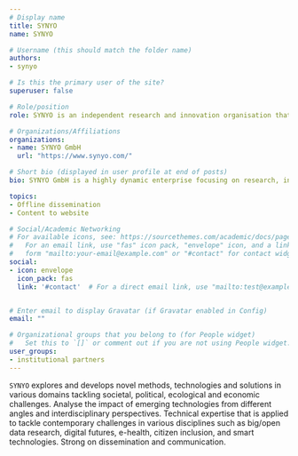 ```yaml
---
# Display name
title: SYNYO
name: SYNYO

# Username (this should match the folder name)
authors:
- synyo

# Is this the primary user of the site?
superuser: false

# Role/position
role: SYNYO is an independent research and innovation organisation that develops new approaches for addressing major societal challenges.

# Organizations/Affiliations
organizations:
- name: SYNYO GmbH
  url: "https://www.synyo.com/"

# Short bio (displayed in user profile at end of posts)
bio: SYNYO GmbH is a highly dynamic enterprise focusing on research, innovation and technology located in Vienna, Austria.

topics:
- Offline dissemination
- Content to website

# Social/Academic Networking
# For available icons, see: https://sourcethemes.com/academic/docs/page-builder/#icons
#   For an email link, use "fas" icon pack, "envelope" icon, and a link in the
#   form "mailto:your-email@example.com" or "#contact" for contact widget.
social:
- icon: envelope
  icon_pack: fas
  link: '#contact'  # For a direct email link, use "mailto:test@example.org".


# Enter email to display Gravatar (if Gravatar enabled in Config)
email: ""

# Organizational groups that you belong to (for People widget)
#   Set this to `[]` or comment out if you are not using People widget.
user_groups:
- institutional partners
---
```


`SYNYO` explores and develops novel methods, technologies and solutions in various domains tackling societal, political, ecological and economic challenges. Analyse the impact of emerging technologies from different angles and interdisciplinary perspectives. Technical expertise that is applied to tackle contemporary challenges in various disciplines such as big/open data research, digital futures, e-health, citizen inclusion, and smart technologies. Strong on dissemination and communication.
